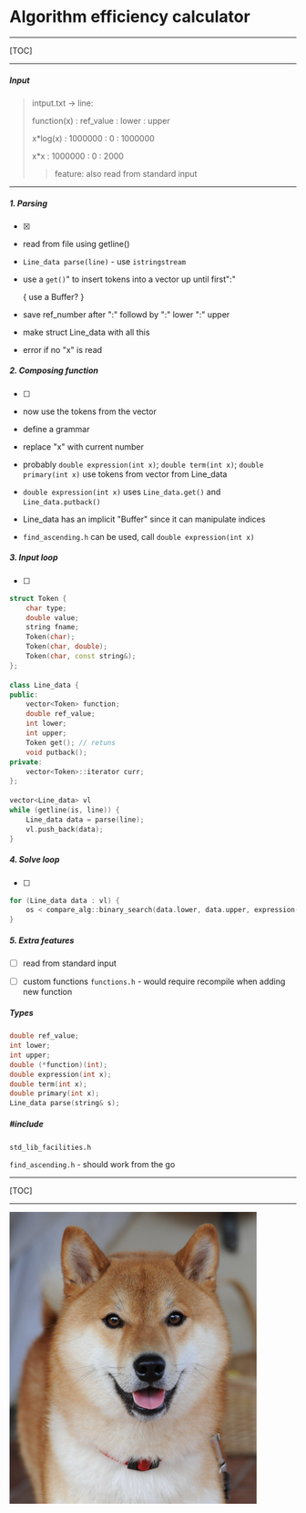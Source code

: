 # Algorithm efficiency calculator



---



[TOC]

---



##### Input

>intput.txt -> line:
>
>function(x) : ref_value : lower : upper
>
>x*log(x) : 1000000 : 0 : 1000000
>
>x*x : 1000000 : 0 : 2000
>
>>  feature: also read from standard input



---



#####  1. Parsing  

- [x] 

- read from file using getline()

- `Line_data parse(line)` - use `istringstream`

- use a `get()`" to insert tokens into a vector up until first":"

  { use a Buffer? }

- save ref_number after ":" followd by ":" lower ":" upper

- make struct Line_data with all this

- error if no "x" is read

  

##### 2. Composing function

- [ ] 

- now use the tokens from the vector

- define a grammar

- replace "x" with current number

- probably `double expression(int x)`; `double term(int x)`; `double primary(int x)` use tokens from vector from Line_data

- `double expression(int x)` uses `Line_data.get()` and `Line_data.putback()`

- Line_data has an implicit "Buffer" since it can manipulate indices

- `find_ascending.h` can be used, call `double expression(int x)`

  

##### 3. Input loop

- [ ] 

```c++
struct Token {
    char type;
    double value;
    string fname;
    Token(char);
    Token(char, double);
    Token(char, const string&);
};

class Line_data {
public:
    vector<Token> function;
    double ref_value;
    int lower;
    int upper;
    Token get(); // retuns 
    void putback();
private:
    vector<Token>::iterator curr;
};

vector<Line_data> vl
while (getline(is, line)) {
	Line_data data = parse(line);
    vl.push_back(data);
}
```



##### 4. Solve loop

- [ ] 

```c++
for (Line_data data : vl) {
    os < compare_alg::binary_search(data.lower, data.upper, expression(data.ref_value));
}
```



##### 5. Extra features

- [ ] read from standard input
- [ ] custom functions `functions.h` - would require recompile when adding new function



##### Types

```c++
double ref_value;
int lower;
int upper;
double (*function)(int); 
double expression(int x);
double term(int x);
double primary(int x);
Line_data parse(string& s);
```



##### #include

`std_lib_facilities.h`

`find_ascending.h` - should work from the go

---



[TOC]

---

![img](image.jpg)